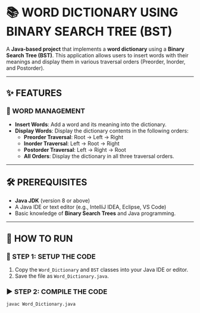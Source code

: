 # <font size="6">📚 WORD DICTIONARY USING BINARY SEARCH TREE (BST)</font>

A **Java-based project** that implements a **word dictionary** using a **Binary Search Tree (BST)**. This application allows users to insert words with their meanings and display them in various traversal orders (Preorder, Inorder, and Postorder).

---

## <font size="5">✨ FEATURES</font>

### <font size="4">🌟 WORD MANAGEMENT</font>
- **Insert Words**: Add a word and its meaning into the dictionary.
- **Display Words**: Display the dictionary contents in the following orders:
  - **Preorder Traversal**: Root -> Left -> Right
  - **Inorder Traversal**: Left -> Root -> Right
  - **Postorder Traversal**: Left -> Right -> Root
  - **All Orders**: Display the dictionary in all three traversal orders.

---

## <font size="5">🛠️ PREREQUISITES</font>

- **Java JDK** (version 8 or above)
- A Java IDE or text editor (e.g., IntelliJ IDEA, Eclipse, VS Code)
- Basic knowledge of **Binary Search Trees** and Java programming.

---

## <font size="5">🚀 HOW TO RUN</font>

### <font size="4">💾 STEP 1: SETUP THE CODE</font>
1. Copy the `Word_Dictionary` and `BST` classes into your Java IDE or editor.
2. Save the file as `Word_Dictionary.java`.

### <font size="4">▶️ STEP 2: COMPILE THE CODE</font>
```bash
javac Word_Dictionary.java
